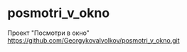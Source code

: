 # posmotri_v_okno
Проект "Посмотри в окно"
https://github.com/Georgykovalvolkov/posmotri_v_okno.git
